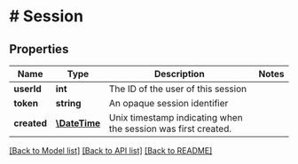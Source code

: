 # # Session

## Properties

Name | Type | Description | Notes
------------ | ------------- | ------------- | -------------
**userId** | **int** | The ID of the user of this session | 
**token** | **string** | An opaque session identifier | 
**created** | [**\DateTime**](\DateTime.md) | Unix timestamp indicating when the session was first created. | 

[[Back to Model list]](../../README.md#documentation-for-models) [[Back to API list]](../../README.md#documentation-for-api-endpoints) [[Back to README]](../../README.md)


